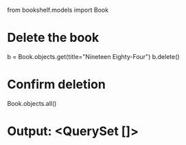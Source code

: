 from bookshelf.models import Book

# Delete the book
b = Book.objects.get(title="Nineteen Eighty-Four")
b.delete()

# Confirm deletion
Book.objects.all()
# Output: <QuerySet []>